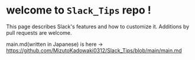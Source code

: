 # welcome to `Slack_Tips` repo !

This page describes Slack's features and how to customize it. Additions by pull requests are welcome.

main.md(written in Japanese) is here -> https://github.com/MizutoKadowaki0312/Slack_Tips/blob/main/main.md
